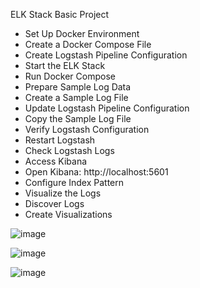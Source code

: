 ELK Stack Basic Project 

- Set Up Docker Environment
-   Create a Docker Compose File
-   Create Logstash Pipeline Configuration
- Start the ELK Stack
-   Run Docker Compose
- Prepare Sample Log Data
-   Create a Sample Log File
-   Update Logstash Pipeline Configuration
-   Copy the Sample Log File
- Verify Logstash Configuration
-   Restart Logstash
-   Check Logstash Logs
- Access Kibana
-   Open Kibana: http://localhost:5601
-   Configure Index Pattern
- Visualize the Logs
-   Discover Logs
-   Create Visualizations

![image](https://github.com/user-attachments/assets/afa8fddf-7eed-4508-8415-7fda71a9e523)

![image](https://github.com/user-attachments/assets/e3141bb1-eda9-4f20-90fe-4be5138037b7)

![image](https://github.com/user-attachments/assets/b02db593-8cf2-4bb4-a3b3-eeb78fed8cae)
